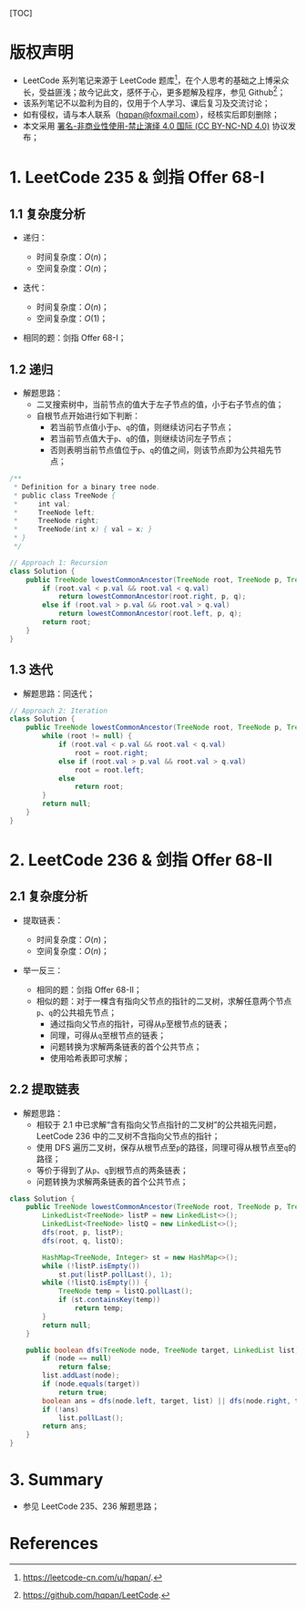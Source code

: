 [TOC]

# 版权声明

- LeetCode 系列笔记来源于 LeetCode 题库[^1]，在个人思考的基础之上博采众长，受益匪浅；故今记此文，感怀于心，更多题解及程序，参见 Github[^2]；
- 该系列笔记不以盈利为目的，仅用于个人学习、课后复习及交流讨论；
- 如有侵权，请与本人联系（hqpan@foxmail.com），经核实后即刻删除；
- 本文采用 [署名-非商业性使用-禁止演绎 4.0 国际 (CC BY-NC-ND 4.0)](https://creativecommons.org/licenses/by-nc-nd/4.0/deed.zh) 协议发布；

# 1. LeetCode 235 & 剑指 Offer 68-I

## 1.1 复杂度分析

- 递归：
  
  - 时间复杂度：$O(n)$；
  - 空间复杂度：$O(n)$；
- 迭代：
  - 时间复杂度：$O(n)$；
  - 空间复杂度：$O(1)$；
- 相同的题：剑指 Offer 68-I；

## 1.2 递归

- 解题思路：
  - 二叉搜索树中，当前节点的值大于左子节点的值，小于右子节点的值；
  - 自根节点开始进行如下判断：
    - 若当前节点值小于`p`、`q`的值，则继续访问右子节点；
    - 若当前节点值大于`p`、`q`的值，则继续访问左子节点；
    - 否则表明当前节点值位于`p`、`q`的值之间，则该节点即为公共祖先节点；

```java
/**
 * Definition for a binary tree node.
 * public class TreeNode {
 *     int val;
 *     TreeNode left;
 *     TreeNode right;
 *     TreeNode(int x) { val = x; }
 * }
 */

// Approach 1: Recursion
class Solution {
    public TreeNode lowestCommonAncestor(TreeNode root, TreeNode p, TreeNode q) {
        if (root.val < p.val && root.val < q.val)
            return lowestCommonAncestor(root.right, p, q);
        else if (root.val > p.val && root.val > q.val)
            return lowestCommonAncestor(root.left, p, q);
        return root;
    }
}
```

## 1.3 迭代

- 解题思路：同迭代；

```java
// Approach 2: Iteration
class Solution {
    public TreeNode lowestCommonAncestor(TreeNode root, TreeNode p, TreeNode q) {
        while (root != null) {
            if (root.val < p.val && root.val < q.val)
                root = root.right;
            else if (root.val > p.val && root.val > q.val)
                root = root.left;
            else
                return root;
        }
        return null;
    }
}
```

# 2. LeetCode 236 & 剑指 Offer 68-II

## 2.1 复杂度分析

- 提取链表：

  - 时间复杂度：$O(n)$；
  - 空间复杂度：$O(n)$；
- 举一反三：
  - 相同的题：剑指 Offer 68-II；
  - 相似的题：对于一棵含有指向父节点的指针的二叉树，求解任意两个节点`p`、`q`的公共祖先节点；
    - 通过指向父节点的指针，可得从`p`至根节点的链表；
    - 同理，可得从`q`至根节点的链表；
    - 问题转换为求解两条链表的首个公共节点；
    - 使用哈希表即可求解；

## 2.2 提取链表

- 解题思路：
  - 相较于 2.1 中已求解“含有指向父节点指针的二叉树”的公共祖先问题，LeetCode 236 中的二叉树不含指向父节点的指针；
  - 使用 DFS 遍历二叉树，保存从根节点至`p`的路径，同理可得从根节点至`q`的路径；
  - 等价于得到了从`p`、`q`到根节点的两条链表；
  - 问题转换为求解两条链表的首个公共节点；

```java
class Solution {
    public TreeNode lowestCommonAncestor(TreeNode root, TreeNode p, TreeNode q) {
        LinkedList<TreeNode> listP = new LinkedList<>();
        LinkedList<TreeNode> listQ = new LinkedList<>();
        dfs(root, p, listP);
        dfs(root, q, listQ);

        HashMap<TreeNode, Integer> st = new HashMap<>();
        while (!listP.isEmpty())
            st.put(listP.pollLast(), 1);
        while (!listQ.isEmpty()) {
            TreeNode temp = listQ.pollLast();
            if (st.containsKey(temp))
                return temp;
        }
        return null;
    }

    public boolean dfs(TreeNode node, TreeNode target, LinkedList list) {
        if (node == null)
            return false;
        list.addLast(node);
        if (node.equals(target))
            return true;
        boolean ans = dfs(node.left, target, list) || dfs(node.right, target, list);
        if (!ans)
            list.pollLast();
        return ans;
    }
}
```

# 3. Summary

- 参见 LeetCode 235、236 解题思路；

# References

[^1]: https://leetcode-cn.com/u/hqpan/.
[^2]: https://github.com/hqpan/LeetCode.